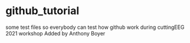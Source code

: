 # github_tutorial
some test files so everybody can test how github work during cuttingEEG 2021 workshop
Added by Anthony Boyer
